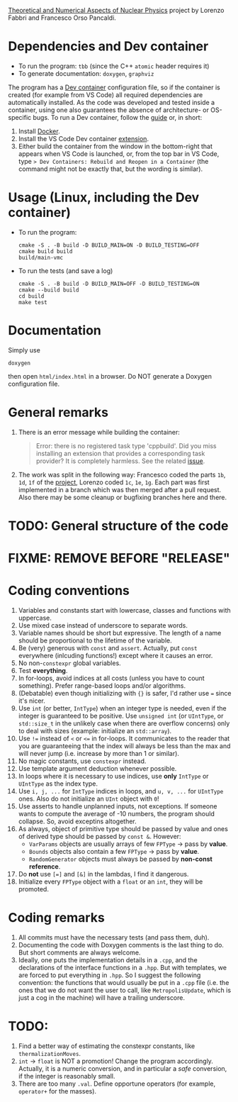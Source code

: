 [Theoretical and Numerical Aspects of Nuclear Physics](https://www.unibo.it/en/study/phd-professional-masters-specialisation-schools-and-other-programmes/course-unit-catalogue/course-unit/2023/433587) project by Lorenzo Fabbri and Francesco Orso Pancaldi.

# Dependencies and Dev container

- To run the program: `tbb` (since the C++ `atomic` header requires it)
- To generate documentation: `doxygen`, `graphviz`

The program has a [Dev container](https://code.visualstudio.com/docs/devcontainers/containers) configuration file, so if the container is created (for example from VS Code) all required dependencies are automatically installed.
As the code was developed and tested inside a container, using one also guarantees the absence of architecture- or OS-specific bugs.
To run a Dev container, follow the [guide](https://code.visualstudio.com/docs/devcontainers/tutorial) or, in short:
1. Install [Docker](https://www.docker.com/).
2. Install the VS Code Dev container [extension](https://marketplace.visualstudio.com/items?itemName=ms-vscode-remote.remote-containers).
3. Either build the container from the window in the bottom-right that appears when VS Code is launched, or, from the top bar in VS Code, type `> Dev Containers: Rebuild and Reopen in a Container` (the command might not be exactly that, but the wording is similar).

# Usage (Linux, including the Dev container)

- To run the program:
    ```
    cmake -S . -B build -D BUILD_MAIN=ON -D BUILD_TESTING=OFF
    cmake build build
    build/main-vmc
    ```
- To run the tests (and save a log)
    ```
    cmake -S . -B build -D BUILD_MAIN=OFF -D BUILD_TESTING=ON
    cmake --build build
    cd build
    make test
    ```

# Documentation

Simply use
```
doxygen
```
then open `html/index.html` in a browser.
Do NOT generate a Doxygen configuration file.

# General remarks

1. There is an error message while building the container:
    > Error: there is no registered task type 'cppbuild'. Did you miss installing an extension that provides a corresponding task provider?
It is completely harmless. See the related [issue](https://github.com/microsoft/vscode-cpptools/issues/6450).
2. The work was split in the following way: Francesco coded the parts `1b`, `1d`, `1f` of the [project](https://github.com/CompPhysics/ComputationalPhysics2/blob/gh-pages/doc/Projects/2023/Project1/pdf/Project1.pdf), Lorenzo coded `1c`, `1e`, `1g`. Each part was first implemented in a branch which was then merged after a pull request. Also there may be some cleanup or bugfixing branches here and there.

# TODO: General structure of the code

# FIXME: REMOVE BEFORE "RELEASE"

# Coding conventions

1. Variables and constants start with lowercase, classes and functions with uppercase.
2. Use mixed case instead of underscore to separate words.
3. Variable names should be short but expressive. The length of a name should be proportional to the lifetime of the variable.
4. Be (very) generous with `const` and `assert`. Actually, put `const` everywhere (inlcuding functions!) except where it causes an error.
5. No non-`constexpr` global variables.
6. Test **everything**.
7. In for-loops, avoid indices at all costs (unless you have to count something). Prefer range-based loops and/or algorithms.
8. (Debatable) even though initializing with `{}` is safer, I'd rather use `=` since it's nicer.
9. Use `int` (or better, `IntType`) when an integer type is needed, even if the integer is guaranteed to be positive. Use `unsigned int` (or `UIntType`, or `std::size_t` in the unlikely case when there are overflow concerns) only to deal with sizes (example: initialize an `std::array`).
10. Use `!=` instead of `<` or `<=` in for-loops. It communicates to the reader that you are guaranteeing that the index will always be less than the max and will never jump (i.e. increase by more than 1 or similar).
11. No magic constants, use `constexpr` instead.
12. Use template argument deduction whenever possible.
13. In loops where it is necessary to use indices, use **only** `IntType` or `UIntType` as the index type.
14. Use `i, j, ...` for `IntType` indices in loops, and `u, v, ...` for `UIntType` ones. Also do not initialize an `UInt` object with `0`!
15. Use asserts to handle unplanned inputs, not exceptions. If someone wants to compute the average of -10 numbers, the program should collapse. So, avoid exceptins altogether.
16. As always, object of primitive type should be passed by value and ones of derived type should be passed by `const &`. However:
    - `VarParams` objects are usually arrays of few `FPType` &rarr; pass by **value**.
    - `Bounds` objects also contain a few `FPType` &rarr; pass by **value**.
    - `RandomGenerator` objects must always be passed by **non-const reference**.
17.  Do **not** use `[=]` and `[&]` in the lambdas, I find it dangerous.
18.  Initialize every `FPType` object with a `float` or an `int`, they will be promoted.

# Coding remarks

1. All commits must have the necessary tests (and pass them, duh).
2. Documenting the code with Doxygen comments is the last thing to do. But short comments are always welcome.
3. Ideally, one puts the implementation details in a `.cpp`, and the declarations of the interface functions in a `.hpp`. But with templates, we are forced to put everything in `.hpp`. So I suggest the following convention: the functions that would usually be put in a `.cpp` file (i.e. the ones that we do not want the user to call, like `MetropolisUpdate`, which is just a cog in the machine) will have a trailing underscore.

# TODO:

1. Find a better way of estimating the constexpr constants, like `thermalizationMoves`.
2. `int` -> `float` is NOT a promotion! Change the program accordingly. Actually, it is a numeric conversion, and in particular a *safe* conversion, if the integer is reasonably small.
3. There are too many `.val`. Define opportune operators (for example, `operator+` for the masses).